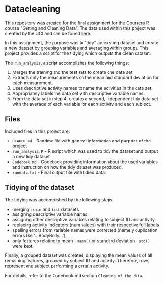# Datacleaning
This repository was created for the final assignment for the Coursera R course "Getting and Cleaning Data". The data used within this project was created by the UCI and can be found [here](http://archive.ics.uci.edu/ml/datasets/Human+Activity+Recognition+Using+Smartphones).

In this assignment, the purpose was to "tidy" an existing dataset and create a new dataset by grouping variables and averaging within groups. This project provides a script for the tidying which outputs the clean dataset.

The `run_analysis.R` script accomplishes the following things:
   1. Merges the training and the test sets to create one data set.
   2. Extracts only the measurements on the mean and standard deviation for each measurement.
   3. Uses descriptive activity names to name the activities in the data set
   4. Appropriately labels the data set with descriptive variable names.
   5. From the data set in step 4, creates a second, independent tidy data set with the average of each variable for each activity and each subject.

## Files

Included files in this project are:
- `README.md` - Readme file with general information and purpose of the project
- `run_analysis.R` - R script which was used to tidy the dataset and output a new tidy dataset
- `Codebook.md` - Codebook providing information about the used variables and instruction on how the tidy dataset was produced.
- `rundata.txt` - Final output file with tidied data.

## Tidying of the dataset

The tidying was accomplished by the following steps:
- merging `train` and `test` datasets
- assigning descriptive variable names 
- assigning other descriptive variables relating to subject ID and activity
- replacing activity indicators (num values) with their respective full labels
- spelling errors from variable names were corrected (namely duplication errors like '...BodyBody...')
- only features relating to mean - `mean()` or standard deviation - `std()` were kept.

Finally, a grouped dataset was created, displaying the mean values of all remaining features, grouped by subject ID and activity. Therefore, rows represent one subject performing a certain activity. 

For details, refer to the Codebook.md section `Cleaning of the data`.
